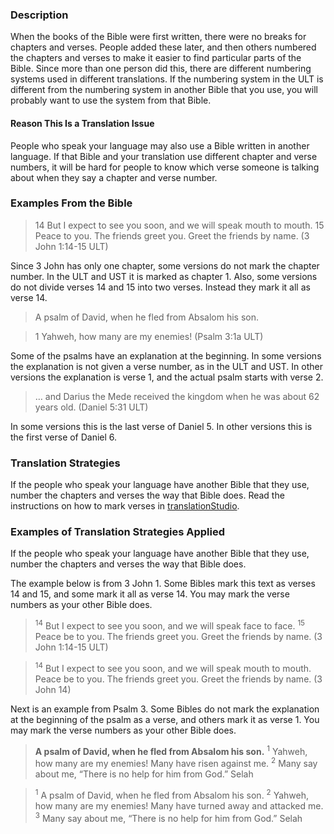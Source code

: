 ### Description

When the books of the Bible were first written, there were no breaks for chapters and verses. People added these later, and then others numbered the chapters and verses to make it easier to find particular parts of the Bible. Since more than one person did this, there are different numbering systems used in different translations. If the numbering system in the ULT is different from the numbering system in another Bible that you use, you will probably want to use the system from that Bible.

#### Reason This Is a Translation Issue

People who speak your language may also use a Bible written in another language. If that Bible and your translation use different chapter and verse numbers, it will be hard for people to know which verse someone is talking about when they say a chapter and verse number.

### Examples From the Bible

> 14 But I expect to see you soon, and we will speak mouth to mouth. 15 Peace to you. The friends greet you. Greet the friends by name. (3 John 1:14-15 ULT)

Since 3 John has only one chapter, some versions do not mark the chapter number. In the ULT and UST it is marked as chapter 1. Also, some versions do not divide verses 14 and 15 into two verses. Instead they mark it all as verse 14.

> A psalm of David, when he fled from Absalom his son.

> 1 Yahweh, how many are my enemies! (Psalm 3:1a ULT)

Some of the psalms have an explanation at the beginning. In some versions the explanation is not given a verse number, as in the ULT and UST. In other versions the explanation is verse 1, and the actual psalm starts with verse 2.

> … and Darius the Mede received the kingdom when he was about 62 years old. (Daniel 5:31 ULT)

In some versions this is the last verse of Daniel 5. In other versions this is the first verse of Daniel 6.

### Translation Strategies

If the people who speak your language have another Bible that they use, number the chapters and verses the way that Bible does. Read the instructions on how to mark verses in [translationStudio](https://help.door43.org/en/knowledgebase/13-translationstudio-android/docs/24-marking-verses-in-translationstudio).

### Examples of Translation Strategies Applied

If the people who speak your language have another Bible that they use, number the chapters and verses the way that Bible does.

The example below is from 3 John 1. Some Bibles mark this text as verses 14 and 15, and some mark it all as verse 14. You may mark the verse numbers as your other Bible does.

> <sup>14</sup> But I expect to see you soon, and we will speak face to face. <sup>15</sup> Peace be to you. The friends greet you. Greet the friends by name. (3 John 1:14-15 ULT)

> <sup>14</sup> But I expect to see you soon, and we will speak mouth to mouth. Peace be to you. The friends greet you. Greet the friends by name. (3 John 14)

Next is an example from Psalm 3. Some Bibles do not mark the explanation at the beginning of the psalm as a verse, and others mark it as verse 1. You may mark the verse numbers as your other Bible does.

> **A psalm of David, when he fled from Absalom his son.** <sup>1</sup> Yahweh, how many are my enemies! Many have risen against me. <sup>2</sup>  Many say about me, “There is no help for him from God.” Selah

> <sup> 1</sup> A psalm of David, when he fled from Absalom his son.
> <sup> 2</sup> Yahweh, how many are my enemies!
> Many have turned away and attacked me.
> <sup> 3</sup> Many say about me,
> “There is no help for him from God.” Selah
